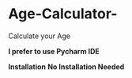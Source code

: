 # Age-Calculator-
Calculate your Age

**I prefer to use Pycharm IDE**

**Installation**
 **No Installation Needed**

